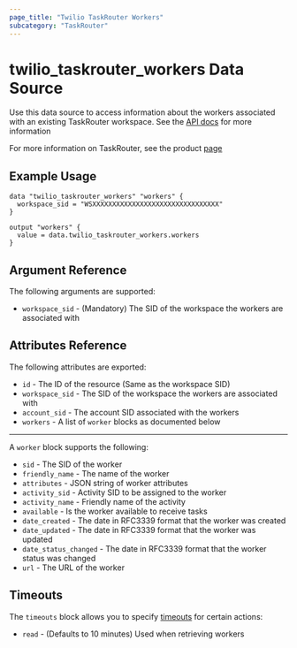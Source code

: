 ```yaml
---
page_title: "Twilio TaskRouter Workers"
subcategory: "TaskRouter"
---
```


# twilio_taskrouter_workers Data Source

Use this data source to access information about the workers associated with an existing TaskRouter workspace. See the [API docs](https://www.twilio.com/docs/taskrouter/api/worker) for more information

For more information on TaskRouter, see the product [page](https://www.twilio.com/taskrouter)

## Example Usage

```hcl
data "twilio_taskrouter_workers" "workers" {
  workspace_sid = "WSXXXXXXXXXXXXXXXXXXXXXXXXXXXXXXXX"
}

output "workers" {
  value = data.twilio_taskrouter_workers.workers
}
```

## Argument Reference

The following arguments are supported:

- `workspace_sid` - (Mandatory) The SID of the workspace the workers are associated with

## Attributes Reference

The following attributes are exported:

- `id` - The ID of the resource (Same as the workspace SID)
- `workspace_sid` - The SID of the workspace the workers are associated with
- `account_sid` - The account SID associated with the workers
- `workers` - A list of `worker` blocks as documented below

---

A `worker` block supports the following:

- `sid` - The SID of the worker
- `friendly_name` - The name of the worker
- `attributes` - JSON string of worker attributes
- `activity_sid` - Activity SID to be assigned to the worker
- `activity_name` - Friendly name of the activity
- `available` - Is the worker available to receive tasks
- `date_created` - The date in RFC3339 format that the worker was created
- `date_updated` - The date in RFC3339 format that the worker was updated
- `date_status_changed` - The date in RFC3339 format that the worker status was changed
- `url` - The URL of the worker

## Timeouts

The `timeouts` block allows you to specify [timeouts](https://www.terraform.io/docs/configuration/resources.html#timeouts) for certain actions:

- `read` - (Defaults to 10 minutes) Used when retrieving workers
